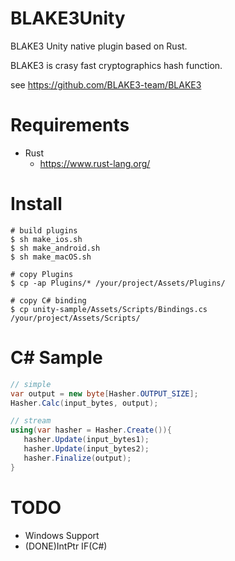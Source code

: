 # BLAKE3Unity

BLAKE3 Unity native plugin based on Rust.

BLAKE3 is crasy fast cryptographics hash function.

see https://github.com/BLAKE3-team/BLAKE3

# Requirements

* Rust
   * https://www.rust-lang.org/

# Install

```
# build plugins
$ sh make_ios.sh
$ sh make_android.sh
$ sh make_macOS.sh

# copy Plugins
$ cp -ap Plugins/* /your/project/Assets/Plugins/

# copy C# binding
$ cp unity-sample/Assets/Scripts/Bindings.cs /your/project/Assets/Scripts/
```

# C# Sample

```csharp
// simple
var output = new byte[Hasher.OUTPUT_SIZE];
Hasher.Calc(input_bytes, output);

// stream
using(var hasher = Hasher.Create()){
   hasher.Update(input_bytes1);
   hasher.Update(input_bytes2);
   hasher.Finalize(output);
}
```

# TODO

* Windows Support
* (DONE)IntPtr IF(C#)
